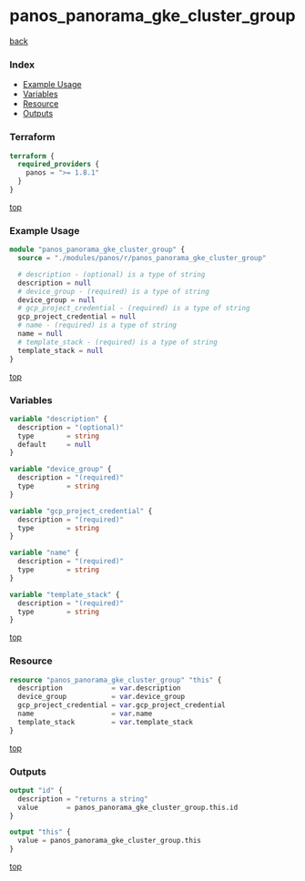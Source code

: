 # panos_panorama_gke_cluster_group

[back](../panos.md)

### Index

- [Example Usage](#example-usage)
- [Variables](#variables)
- [Resource](#resource)
- [Outputs](#outputs)

### Terraform

```terraform
terraform {
  required_providers {
    panos = ">= 1.8.1"
  }
}
```

[top](#index)

### Example Usage

```terraform
module "panos_panorama_gke_cluster_group" {
  source = "./modules/panos/r/panos_panorama_gke_cluster_group"

  # description - (optional) is a type of string
  description = null
  # device_group - (required) is a type of string
  device_group = null
  # gcp_project_credential - (required) is a type of string
  gcp_project_credential = null
  # name - (required) is a type of string
  name = null
  # template_stack - (required) is a type of string
  template_stack = null
}
```

[top](#index)

### Variables

```terraform
variable "description" {
  description = "(optional)"
  type        = string
  default     = null
}

variable "device_group" {
  description = "(required)"
  type        = string
}

variable "gcp_project_credential" {
  description = "(required)"
  type        = string
}

variable "name" {
  description = "(required)"
  type        = string
}

variable "template_stack" {
  description = "(required)"
  type        = string
}
```

[top](#index)

### Resource

```terraform
resource "panos_panorama_gke_cluster_group" "this" {
  description            = var.description
  device_group           = var.device_group
  gcp_project_credential = var.gcp_project_credential
  name                   = var.name
  template_stack         = var.template_stack
}
```

[top](#index)

### Outputs

```terraform
output "id" {
  description = "returns a string"
  value       = panos_panorama_gke_cluster_group.this.id
}

output "this" {
  value = panos_panorama_gke_cluster_group.this
}
```

[top](#index)